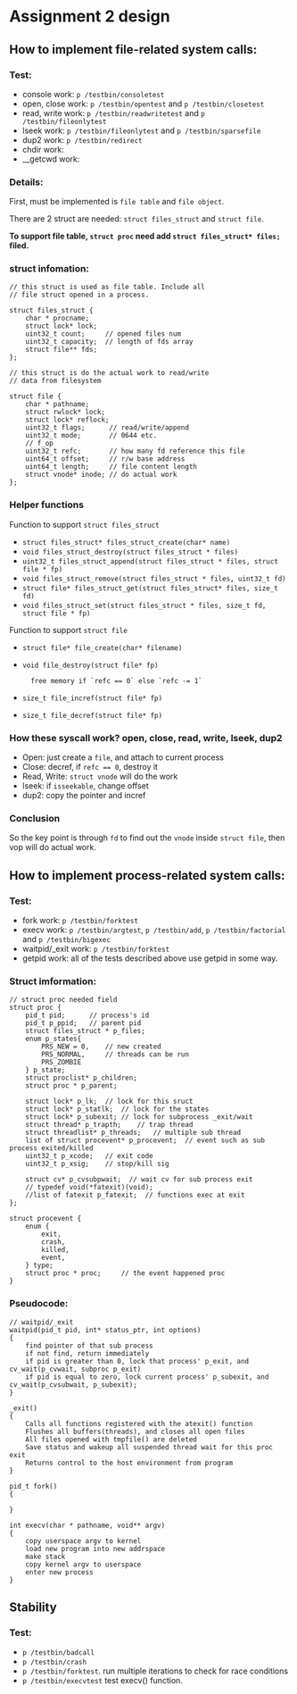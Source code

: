 Assignment 2 design
===================

## How to implement file-related system calls:

### Test:
- console work: `p /testbin/consoletest`
- open, close work: `p /testbin/opentest` and `p /testbin/closetest`
- read, write work: `p /testbin/readwritetest` and `p /testbin/fileonlytest`
- lseek work: `p /testbin/fileonlytest` and `p /testbin/sparsefile`
- dup2 work: `p /testbin/redirect`
- chdir work:
- __getcwd work:

### Details:
First, must be implemented is `file table` and `file object`.

There are 2 struct are needed: `struct files_struct` and `struct file`.

__To support file table, `struct proc` need add `struct files_struct* files;` filed.__

### struct infomation:

    // this struct is used as file table. Include all 
    // file struct opened in a process.

    struct files_struct {
        char * procname;
        struct lock* lock;
        uint32_t count;     // opened files num
        uint32_t capacity;  // length of fds array
        struct file** fds;
    };

    // this struct is do the actual work to read/write 
    // data from filesystem

    struct file {
        char * pathname;
        struct rwlock* lock;
        struct lock* reflock;
        uint32_t flags;      // read/write/append
        uint32_t mode;       // 0644 etc.
        // f_op
        uint32_t refc;       // how many fd reference this file
        uint64_t offset;     // r/w base address
        uint64_t length;     // file content length
        struct vnode* inode; // do actual work
    };

### Helper functions
Function to support `struct files_struct`
- `struct files_struct* files_struct_create(char* name)`
- `void files_struct_destroy(struct files_struct * files)`
- `uint32_t files_struct_append(struct files_struct * files, struct file * fp)`
- `void files_struct_remove(struct files_struct * files, uint32_t fd)`
- `struct file* files_struct_get(struct files_struct* files, size_t fd)`
- `void files_struct_set(struct files_struct * files, size_t fd, struct file * fp)`

Function to support `struct file`
- `struct file* file_create(char* filename)`
- `void file_destroy(struct file* fp)`

        free memory if `refc == 0` else `refc -= 1`
        
- `size_t file_incref(struct file* fp)`
- `size_t file_decref(struct file* fp)`

### How these syscall work? open, close, read, write, lseek, dup2

- Open: just create a `file`, and attach to current process
- Close: decref, if `refc == 0`, destroy it
- Read, Write: `struct vnode` will do the work
- lseek: if `isseekable`, change offset
- dup2: copy the pointer and incref


### Conclusion
So the key point is through `fd` to find out the `vnode` inside `struct file`, then vop will do actual work.

## How to implement process-related system calls:

### Test:
- fork work: `p /testbin/forktest`
- execv work: `p /testbin/argtest`, `p /testbin/add`, `p /testbin/factorial` and `p /testbin/bigexec`
- waitpid/_exit work: `p /testbin/forktest`
- getpid work: all of the tests described above use getpid in some way.

### Struct imformation:

    // struct proc needed field
    struct proc {
        pid_t pid;      // process's id
        pid_t p_ppid;   // parent pid
        struct files_struct * p_files;
        enum p_states{
            PRS_NEW = 0,    // new created
            PRS_NORMAL,     // threads can be run
            PRS_ZOMBIE
        } p_state;
        struct proclist* p_children;
        struct proc * p_parent;

        struct lock* p_lk;  // lock for this sruct
        struct lock* p_statlk;  // lock for the states
        struct lock* p_subexit; // lock for subprocess _exit/wait
        struct thread* p_trapth;    // trap thread
        struct threadlist* p_threads;   // multiple sub thread
        list of struct procevent* p_procevent;  // event such as sub process exited/killed
        uint32_t p_xcode;   // exit code
        uint32_t p_xsig;    // stop/kill sig

        struct cv* p_cvsubpwait;  // wait cv for sub process exit
        // typedef void(*fatexit)(void);
        //list of fatexit p_fatexit;  // functions exec at exit
    };

    struct procevent {
        enum {
            exit,
            crash,
            killed,
            event,
        } type;
        struct proc * proc;     // the event happened proc
    }


### Pseudocode:
    // waitpid/_exit
    waitpid(pid_t pid, int* status_ptr, int options)
    {
        find pointer of that sub process
        if not find, return immediately
        if pid is greater than 0, lock that process' p_exit, and cv_wait(p_cvwait, subproc p_exit)
        if pid is equal to zero, lock current process' p_subexit, and cv_wait(p_cvsubwait, p_subexit);
    }

    _exit()
    {
        Calls all functions registered with the atexit() function
        Flushes all buffers(threads), and closes all open files
        All files opened with tmpfile() are deleted
        Save status and wakeup all suspended thread wait for this proc exit
        Returns control to the host environment from program
    }
    
    pid_t fork()
    {

    }

    int execv(char * pathname, void** argv)
    {
        copy userspace argv to kernel
        load new program into new addrspace
        make stack
        copy kernel argv to userspace
        enter new process
    }

## Stability

### Test:
- `p /testbin/badcall`
- `p /testbin/crash`
- `p /testbin/forktest`. run multiple iterations to check for race conditions
- `p /testbin/execvtest` test execv() function.